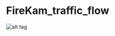 # FireKam_traffic_flow
![alt tag](https://github.com/FireKam_traffic_flow/blob/master/firekam2.png)
